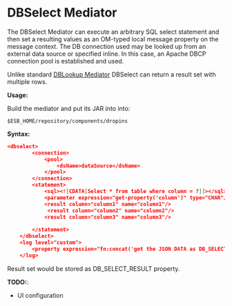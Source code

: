 DBSelect Mediator
=================

The DBSelect Mediator can execute an arbitrary SQL select statement and then set a resulting values as an OM-typed local message property on the message context. The DB connection used may be looked up from an external data source or specified inline. In this case, an Apache DBCP connection pool is established and used.

Unlike standard [DBLookup Mediator](https://docs.wso2.org/display/ESB481/DBLookup+Mediator) DBSelect can return a result set with multiple rows.
 
**Usage:**

Build the mediator and put its JAR into into:

```
$ESB_HOME/repository/components/dropins
```

**Syntax:**

```JSON
<dbselect>
        <connection>
            <pool>
                <dsName>dataSource</dsName>
            </pool>
        </connection>
        <statement>
            <sql><![CDATA[Select * from table where column = ?]]></sql>
            <parameter expression="get-property('column')" type="CHAR"/>
            <result column="column1" name="column1"/>
             <result column="column2" name="column2"/>
            <result column="column3" name="column3"/>
            
        </statement>
    </dbselect>
    <log level="custom">
        <property expression="fn:concat('get the JSON DATA as DB_SELECT_RESULT => ', get-property('DB_SELECT_RESULT')) " name="message"/>
    </log>
```
Result set would be stored as DB_SELECT_RESULT property.

**TODO:**:
* UI configuration


